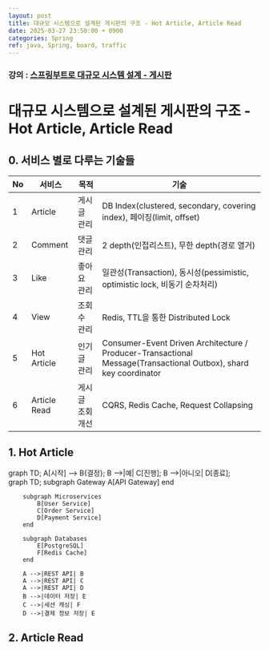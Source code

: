 ```yaml
---
layout: post
title: 대규모 시스템으로 설계된 게시판의 구조 - Hot Article, Article Read
date: 2025-03-27 23:50:00 + 0900
categories: Spring
ref: java, Spring, board, traffic
---
```


### 강의 : [스프링부트로 대규모 시스템 설계 - 게시판](https://www.inflearn.com/course/%EC%8A%A4%ED%94%84%EB%A7%81%EB%B6%80%ED%8A%B8%EB%A1%9C-%EB%8C%80%EA%B7%9C%EB%AA%A8-%EC%8B%9C%EC%8A%A4%ED%85%9C%EC%84%A4%EA%B3%84-%EA%B2%8C%EC%8B%9C%ED%8C%90/dashboard)

# 대규모 시스템으로 설계된 게시판의 구조 - Hot Article, Article Read

## 0. 서비스 별로 다루는 기술들

|No|서비스|목적|기술|
|---|---|---|---|
|1|Article|게시글 관리|DB Index(clustered, secondary, covering index), 페이징(limit, offset)|
|2|Comment|댓글 관리|2 depth(인접리스트), 무한 depth(경로 열거)|
|3|Like|좋아요 관리|일관성(Transaction), 동시성(pessimistic, optimistic lock, 비동기 순차처리)|
|4|View|조회수 관리|Redis, TTL을 통한 Distributed Lock|
|5|Hot Article|인기글 관리|Consumer-Event Driven Architecture / Producer-Transactional Message(Transactional Outbox), shard key coordinator|
|6|Article Read|게시글 조회 개선|CQRS, Redis Cache, Request Collapsing|

## 1. Hot Article

<div class="mermaid">
    graph TD;
        A[시작] --> B{결정};
        B -->|예| C[진행];
        B -->|아니오| D[종료];
</div>

<div class="mermaid">
    graph TD;
        subgraph Gateway
            A[API Gateway]
        end

        subgraph Microservices
            B[User Service]
            C[Order Service]
            D[Payment Service]
        end

        subgraph Databases
            E[PostgreSQL]
            F[Redis Cache]
        end

        A -->|REST API| B
        A -->|REST API| C
        A -->|REST API| D
        B -->|데이터 저장| E
        C -->|세션 캐싱| F
        D -->|결제 정보 저장| E
</div>

## 2. Article Read